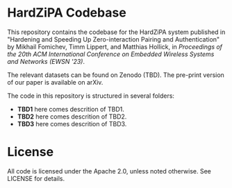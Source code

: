 # HardZiPA Codebase
This repository contains the codebase for the HardZiPA system published in "Hardening and Speeding Up Zero-interaction Pairing and Authentication" by Mikhail Fomichev, Timm Lippert, and Matthias Hollick, in *Proceedings of the 20th ACM International Conference on Embedded Wireless Systems and Networks (EWSN '23)*.

The relevant datasets can be found on Zenodo (TBD). The pre-print version of our paper is available on arXiv.

The code in this repository is structured in several folders:

- **TBD1** here comes descrition of TBD1. 
- **TBD2** here comes descrition of TBD2. 
- **TBD3** here comes descrition of TBD3.

# License
All code is licensed under the Apache 2.0, unless noted otherwise. See LICENSE for details.
